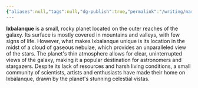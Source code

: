 ```yaml
---
{"aliases":null,"tags":null,"dg-publish":true,"permalink":"/writing/narrative/locations/minor-worlds/ixbalanque/","dgPassFrontmatter":true}
---
```




**Ixbalanque** is a small, rocky planet located on the outer reaches of the galaxy. Its surface is mostly covered in mountains and valleys, with few signs of life. However, what makes Ixbalanque unique is its location in the midst of a cloud of gaseous nebulae, which provides an unparalleled view of the stars. The planet's thin atmosphere allows for clear, uninterrupted views of the galaxy, making it a popular destination for astronomers and stargazers. Despite its lack of resources and harsh living conditions, a small community of scientists, artists and enthusiasts have made their home on Ixbalanque, drawn by the planet's stunning celestial vistas.